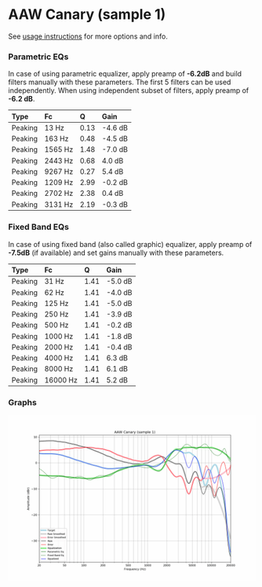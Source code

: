 # AAW Canary (sample 1)
See [usage instructions](https://github.com/jaakkopasanen/AutoEq#usage) for more options and info.

### Parametric EQs
In case of using parametric equalizer, apply preamp of **-6.2dB** and build filters manually
with these parameters. The first 5 filters can be used independently.
When using independent subset of filters, apply preamp of **-6.2 dB**.

| Type    | Fc      |    Q | Gain    |
|:--------|:--------|:-----|:--------|
| Peaking | 13 Hz   | 0.13 | -4.6 dB |
| Peaking | 163 Hz  | 0.48 | -4.5 dB |
| Peaking | 1565 Hz | 1.48 | -7.0 dB |
| Peaking | 2443 Hz | 0.68 | 4.0 dB  |
| Peaking | 9267 Hz | 0.27 | 5.4 dB  |
| Peaking | 1209 Hz | 2.99 | -0.2 dB |
| Peaking | 2702 Hz | 2.38 | 0.4 dB  |
| Peaking | 3131 Hz | 2.19 | -0.3 dB |

### Fixed Band EQs
In case of using fixed band (also called graphic) equalizer, apply preamp of **-7.5dB**
(if available) and set gains manually with these parameters.

| Type    | Fc       |    Q | Gain    |
|:--------|:---------|:-----|:--------|
| Peaking | 31 Hz    | 1.41 | -5.0 dB |
| Peaking | 62 Hz    | 1.41 | -4.0 dB |
| Peaking | 125 Hz   | 1.41 | -5.0 dB |
| Peaking | 250 Hz   | 1.41 | -3.9 dB |
| Peaking | 500 Hz   | 1.41 | -0.2 dB |
| Peaking | 1000 Hz  | 1.41 | -1.8 dB |
| Peaking | 2000 Hz  | 1.41 | -0.4 dB |
| Peaking | 4000 Hz  | 1.41 | 6.3 dB  |
| Peaking | 8000 Hz  | 1.41 | 6.1 dB  |
| Peaking | 16000 Hz | 1.41 | 5.2 dB  |

### Graphs
![](./AAW%20Canary%20(sample%201).png)
